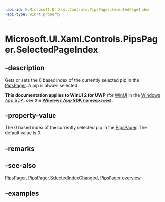 ```yaml
---
-api-id: P:Microsoft.UI.Xaml.Controls.PipsPager.SelectedPageIndex
-api-type: winrt property
---
```


# Microsoft.UI.Xaml.Controls.PipsPager.SelectedPageIndex

<!--
public int SelectedPageIndex { get; set; }
-->

## -description

Gets or sets the 0 based index of the currently selected pip in the [PipsPager](pipspager.md). A pip is always selected.

**This documentation applies to WinUI 2 for UWP** (for [WinUI](/windows/apps/winui/winui3/) in the [Windows App SDK](/windows/apps/windows-app-sdk/), see the **[Windows App SDK namespaces](/windows/windows-app-sdk/api/winrt/)**).

## -property-value

The 0 based index of the currently selected pip in the [PipsPager](pipspager.md). The default value is 0.

## -remarks

## -see-also

[PipsPager](pipspager.md), [PipsPager.SelectedIndexChanged](pipspager_selectedindexchanged.md), [PipsPager overview](/windows/apps/design/controls/pipspager)

## -examples
